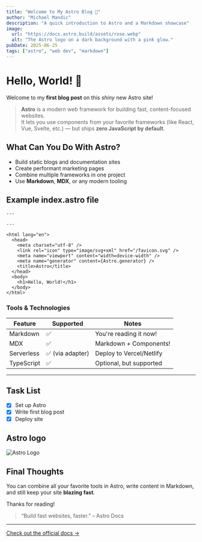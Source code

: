 ```yaml
---
title: "Welcome to My Astro Blog 🚀"
author: "Michael Mandic"
description: "A quick introduction to Astro and a Markdown showcase"
image:
  url: "https://docs.astro.build/assets/rose.webp"
  alt: "The Astro logo on a dark background with a pink glow."
pubDate: 2025-06-25
tags: ["astro", "web dev", "markdown"]
---
```


# Hello, World! 👋

Welcome to my **first blog post** on this _shiny_ new Astro site!

> **Astro** is a modern web framework for building fast, content-focused websites.  
> It lets you use components from your favorite frameworks (like React, Vue, Svelte, etc.) — but ships **zero JavaScript by default**.

## What Can You Do With Astro?

- Build static blogs and documentation sites
- Create performant marketing pages
- Combine multiple frameworks in one project
- Use **Markdown**, **MDX**, or any modern tooling

## Example index.astro file

```
---

---

<html lang="en">
  <head>
    <meta charset="utf-8" />
    <link rel="icon" type="image/svg+xml" href="/favicon.svg" />
    <meta name="viewport" content="width=device-width" />
    <meta name="generator" content={Astro.generator} />
    <title>Astro</title>
  </head>
  <body>
    <h1>Hello, World!</h1>
  </body>
</html>
```

### Tools & Technologies

| Feature    | Supported        | Notes                    |
| ---------- | ---------------- | ------------------------ |
| Markdown   | ✅               | You're reading it now!   |
| MDX        | ✅               | Markdown + Components!   |
| Serverless | ✅ (via adapter) | Deploy to Vercel/Netlify |
| TypeScript | ✅               | Optional, but supported  |

---

## Task List

- [x] Set up Astro
- [x] Write first blog post
- [x] Deploy site

## Astro logo

![Astro Logo](https://astro.build/assets/press/astro-icon-dark.svg)

## Final Thoughts

You can combine all your favorite tools in Astro, write content in Markdown, and still keep your site **blazing fast**.

Thanks for reading!

> “Build fast websites, faster.” – Astro Docs

---

[Check out the official docs →](https://docs.astro.build/)
